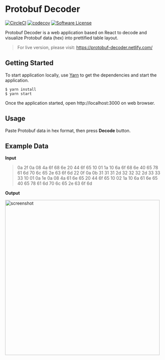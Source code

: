 # Protobuf Decoder

[![CircleCI](https://circleci.com/gh/pawitp/protobuf-decoder.svg?style=svg)](https://circleci.com/gh/pawitp/protobuf-decoder)
[![codecov](https://codecov.io/gh/pawitp/protobuf-decoder/branch/master/graph/badge.svg)](https://codecov.io/gh/pawitp/protobuf-decoder)
[![Software License](https://img.shields.io/badge/license-MIT-brightgreen.svg?style=flat)](LICENSE)

Protobuf Decoder is a web application based on React to decode and visualize Protobuf data (hex) into prettified table layout.

> For live version, please visit: https://protobuf-decoder.netlify.com/

## Getting Started

To start application locally, use [Yarn](https://yarnpkg.com) to get the dependencies and start the application.

```
$ yarn install
$ yarn start
```

Once the application started, open http://localhost:3000 on web browser.

## Usage

Paste Protobuf data in hex format, then press **Decode** button.

## Example Data

**Input**

> 0a 2f 0a 08 4a 6f 68 6e 20 44 6f 65 10 01 1a 10 6a 6f 68 6e 40 65 78 61 6d 70 6c 65 2e 63 6f 6d 22 0f 0a 0b 31 31 31 2d 32 32 32 2d 33 33 33 10 01 0a 1e 0a 08 4a 61 6e 65 20 44 6f 65 10 02 1a 10 6a 61 6e 65 40 65 78 61 6d 70 6c 65 2e 63 6f 6d

**Output**

<img src="https://raw.githubusercontent.com/pugkung/protobuf-decoder/master/screenshot.jpg" alt="screenshot" width="500"/>

